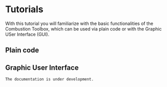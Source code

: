 # Tutorials

With this tutorial you will familiarize with the basic functionalities of the Combustion Toolbox, which can be used via plain code or with the Graphic USer Interface (GUI).

## Plain code


## Graphic User Interface

```{note}
The documentation is under development.
```